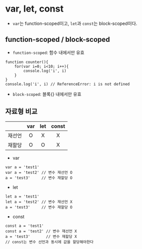 # var, let, const

- `var`는 function-scoped이고, `let`과 `const`는 block-scoped이다.

> [javascript var, let, const 차이점]: https://gist.github.com/LeoHeo/7c2a2a6dbcf80becaaa1e61e90091e5d



## function-scoped / block-scoped

- `function-scoped`: 함수 내에서만 유효

```
function counter(){
	for(var i=0; i<10; i++){
		console.log('i', i)
	}
}
console.log('i', i) // ReferenceError: i is not defined
```

- `block-scoped`: 블록{} 내에서만 유효



## 자료형 비교

|        | var  | let  | const |
| :----: | :--: | :--: | :---: |
| 재선언 |  O   |  X   |   X   |
| 재할당 |  O   |  O   |   X   |

- var

```
var a = 'test1' 
var a = 'test2' // 변수 재선언 O
a = 'test3'		// 변수 재할당 O
```

- let

```
let a = 'test1'
let a = 'test2' // 변수 재선언 X
a = 'test3'		// 변수 재할당 O
```

- const

```
const a = 'test1'
const a = 'test2' // 변수 재선언 X
a = 'test3'		  // 변수 재할당 X
// const는 변수 선언과 동시에 값을 할당해야한다
```

